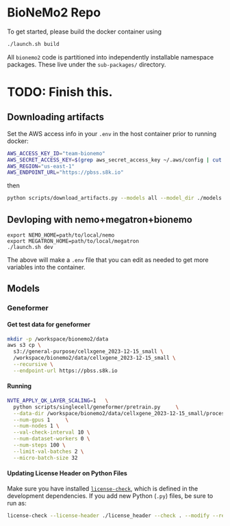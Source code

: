 # BioNeMo2 Repo
To get started, please build the docker container using
```bash
./launch.sh build
```

All `bionemo2` code is partitioned into independently installable namespace packages. These live under the `sub-packages/` directory.


# TODO: Finish this.

## Downloading artifacts
Set the AWS access info in your `.env` in the host container prior to running docker:

```bash
AWS_ACCESS_KEY_ID="team-bionemo"
AWS_SECRET_ACCESS_KEY=$(grep aws_secret_access_key ~/.aws/config | cut -d' ' -f 3)
AWS_REGION="us-east-1"
AWS_ENDPOINT_URL="https://pbss.s8k.io"
```
then
```bash
python scripts/download_artifacts.py --models all --model_dir ./models --data all --data_dir ./ --verbose --source pbss
```


## Devloping with nemo+megatron+bionemo
```
export NEMO_HOME=path/to/local/nemo
export MEGATRON_HOME=path/to/local/megatron
./launch.sh dev
```
The above will make a `.env` file that you can edit as needed to get more variables into the container.

## Models
### Geneformer
#### Get test data for geneformer
```bash
mkdir -p /workspace/bionemo2/data
aws s3 cp \
  s3://general-purpose/cellxgene_2023-12-15_small \
  /workspace/bionemo2/data/cellxgene_2023-12-15_small \
  --recursive \
  --endpoint-url https://pbss.s8k.io
```
#### Running
```bash
NVTE_APPLY_QK_LAYER_SCALING=1   \
  python scripts/singlecell/geneformer/pretrain.py     \
  --data-dir /workspace/bionemo2/data/cellxgene_2023-12-15_small/processed_data     \
  --num-gpus 1     \
  --num-nodes 1 \
  --val-check-interval 10 \
  --num-dataset-workers 0 \
  --num-steps 100 \
  --limit-val-batches 2 \
  --micro-batch-size 32
```

#### Updating License Header on Python Files
Make sure you have installed [`license-check`](https://gitlab-master.nvidia.com/clara-discovery/infra-bionemo),
which is defined in the development dependencies. If you add new Python (`.py`) files, be sure to run as:
```bash
license-check --license-header ./license_header --check . --modify --replace
```

